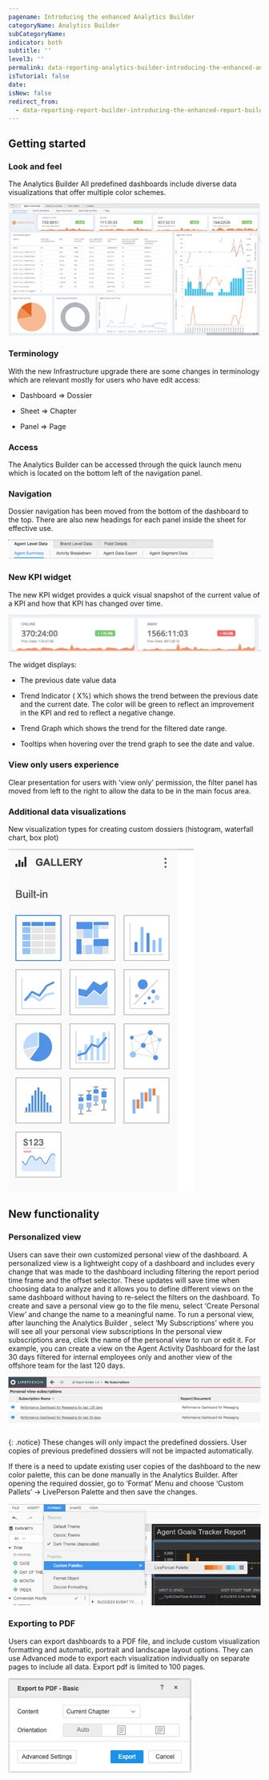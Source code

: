 ```yaml
---
pagename: Introducing the enhanced Analytics Builder
categoryName: Analytics Builder
subCategoryName:
indicator: both
subtitle: ''
level3: ''
permalink: data-reporting-analytics-builder-introducing-the-enhanced-analytics-builder.html
isTutorial: false
date:
isNew: false
redirect_from:
  - data-reporting-report-builder-introducing-the-enhanced-report-builder.html
---
```


## Getting started
### Look and feel

The Analytics Builder All predefined dashboards include diverse data visualizations that offer multiple color schemes.

![](img/new-look-and-feel.png)

### Terminology

With the new Infrastructure upgrade there are some changes in terminology which are relevant mostly for users who have edit access:

* Dashboard ⇒ Dossier

* Sheet ⇒ Chapter

* Panel ⇒ Page

### Access
The Analytics Builder can be accessed through the quick launch menu which is located on the bottom left of the navigation panel.

### Navigation
Dossier navigation has been moved from the bottom of the dashboard to the top. There are also new headings for each panel inside the sheet for effective use.

![](img/navigation.png)

### New KPI widget
The new KPI widget provides a quick visual snapshot of the current value of a KPI and how that KPI has changed over time.

![](img/new-kpi-widget.png)

The widget displays:

* The previous date value data

* Trend Indicator ( X%) which shows the trend between the previous date and the current date. The color will be green to reflect an improvement in the KPI and  red to reflect a negative change.

* Trend Graph which shows the trend for the filtered date range.

* Tooltips when hovering over the trend graph to see the date and value.

### View only users experience
Clear presentation for users with ‘view only’ permission, the filter panel has moved from left to the right to allow the data to be in the main focus area.

### Additional data visualizations
New visualization types for creating custom dossiers (histogram, waterfall chart, box plot)

![](img/additional-data.png)

## New functionality

### Personalized view
Users can save their own customized personal view of the dashboard. A personalized view is a lightweight copy of a dashboard and includes every change that was made to the dashboard including filtering the report period time frame and the offset selector. These updates will save time when choosing data to analyze and it allows you to define different views on the same dashboard without having to re-select the filters on the dashboard.
To create and save a personal view go to the file menu, select ‘Create Personal View’ and change the name to a meaningful name.
To run a personal view, after launching the Analytics Builder , select ‘My Subscriptions’ where you will see all your personal view subscriptions In the personal view subscriptions area, click the name of the personal view to run or edit it.
For example, you can create a view on the Agent Activity Dashboard for the last 30 days filtered for internal employees only and another view of the offshore team for the last 120 days. 

![](img/personalized-view.png)

{: .notice}
These changes will only impact the predefined dossiers. User copies of previous predefined  dossiers will not be impacted automatically. 

If there is a need to update existing user copies of the dashboard to the new color palette, this can be done manually in the Analytics Builder. After opening the required dossier, go to ‘Format’ Menu and choose ‘Custom Pallets’ -> LivePerson Palette and then save the changes.

![](img/pallete.png)

### Exporting to PDF
Users can export dashboards to a PDF file, and include custom visualization formatting and automatic, portrait and landscape layout options. They can use Advanced mode to export each visualization individually on separate pages to include all data. Export pdf is limited to 100 pages.

![](img/export-to-pdf.png)
